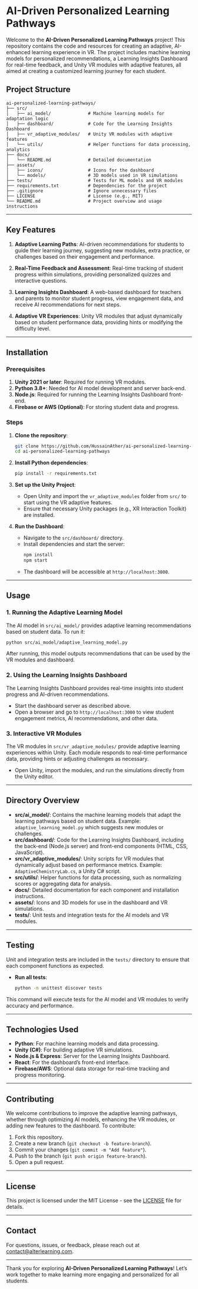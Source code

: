 # AI-Driven Personalized Learning Pathways

Welcome to the **AI-Driven Personalized Learning Pathways** project! This repository contains the code and resources for creating an adaptive, AI-enhanced learning experience in VR. The project includes machine learning models for personalized recommendations, a Learning Insights Dashboard for real-time feedback, and Unity VR modules with adaptive features, all aimed at creating a customized learning journey for each student.

## Project Structure

```
ai-personalized-learning-pathways/
├── src/
│   ├── ai_model/              # Machine learning models for adaptation logic
│   ├── dashboard/             # Code for the Learning Insights Dashboard
│   ├── vr_adaptive_modules/   # Unity VR modules with adaptive features
│   └── utils/                 # Helper functions for data processing, analytics
├── docs/
│   └── README.md              # Detailed documentation
├── assets/
│   ├── icons/                 # Icons for the dashboard
│   └── models/                # 3D models used in VR simulations
├── tests/                     # Tests for ML models and VR modules
├── requirements.txt           # Dependencies for the project
├── .gitignore                 # Ignore unnecessary files
├── LICENSE                    # License (e.g., MIT)
└── README.md                  # Project overview and usage instructions
```

---

## Key Features

1. **Adaptive Learning Paths**: AI-driven recommendations for students to guide their learning journey, suggesting new modules, extra practice, or challenges based on their engagement and performance.

2. **Real-Time Feedback and Assessment**: Real-time tracking of student progress within simulations, providing personalized quizzes and interactive questions.

3. **Learning Insights Dashboard**: A web-based dashboard for teachers and parents to monitor student progress, view engagement data, and receive AI recommendations for next steps.

4. **Adaptive VR Experiences**: Unity VR modules that adjust dynamically based on student performance data, providing hints or modifying the difficulty level.

---

## Installation

### Prerequisites

1. **Unity 2021 or later**: Required for running VR modules.
2. **Python 3.8+**: Needed for AI model development and server back-end.
3. **Node.js**: Required for running the Learning Insights Dashboard front-end.
4. **Firebase or AWS (Optional)**: For storing student data and progress.

### Steps

1. **Clone the repository**:
   ```bash
   git clone https://github.com/HussainAther/ai-personalized-learning-pathways.git
   cd ai-personalized-learning-pathways
   ```

2. **Install Python dependencies**:
   ```bash
   pip install -r requirements.txt
   ```

3. **Set up the Unity Project**:
   - Open Unity and import the `vr_adaptive_modules` folder from `src/` to start using the VR adaptive features.
   - Ensure that necessary Unity packages (e.g., XR Interaction Toolkit) are installed.

4. **Run the Dashboard**:
   - Navigate to the `src/dashboard/` directory.
   - Install dependencies and start the server:
     ```bash
     npm install
     npm start
     ```
   - The dashboard will be accessible at `http://localhost:3000`.

---

## Usage

### 1. Running the Adaptive Learning Model

The AI model in `src/ai_model/` provides adaptive learning recommendations based on student data. To run it:

```bash
python src/ai_model/adaptive_learning_model.py
```

After running, this model outputs recommendations that can be used by the VR modules and dashboard.

### 2. Using the Learning Insights Dashboard

The Learning Insights Dashboard provides real-time insights into student progress and AI-driven recommendations.

- Start the dashboard server as described above.
- Open a browser and go to `http://localhost:3000` to view student engagement metrics, AI recommendations, and other data.

### 3. Interactive VR Modules

The VR modules in `src/vr_adaptive_modules/` provide adaptive learning experiences within Unity. Each module responds to real-time performance data, providing hints or adjusting challenges as necessary.

- Open Unity, import the modules, and run the simulations directly from the Unity editor.

---

## Directory Overview

- **src/ai_model/**: Contains the machine learning models that adapt the learning pathways based on student data. Example: `adaptive_learning_model.py` which suggests new modules or challenges.
- **src/dashboard/**: Code for the Learning Insights Dashboard, including the back-end (Node.js server) and front-end components (HTML, CSS, JavaScript).
- **src/vr_adaptive_modules/**: Unity scripts for VR modules that dynamically adjust based on performance metrics. Example: `AdaptiveChemistryLab.cs`, a Unity C# script.
- **src/utils/**: Helper functions for data processing, such as normalizing scores or aggregating data for analysis.
- **docs/**: Detailed documentation for each component and installation instructions.
- **assets/**: Icons and 3D models for use in the dashboard and VR simulations.
- **tests/**: Unit tests and integration tests for the AI models and VR modules.

---

## Testing

Unit and integration tests are included in the `tests/` directory to ensure that each component functions as expected.

- **Run all tests**:
  ```bash
  python -m unittest discover tests
  ```

This command will execute tests for the AI model and VR modules to verify accuracy and performance.

---

## Technologies Used

- **Python**: For machine learning models and data processing.
- **Unity (C#)**: For building adaptive VR simulations.
- **Node.js & Express**: Server for the Learning Insights Dashboard.
- **React**: For the dashboard’s front-end interface.
- **Firebase/AWS**: Optional data storage for real-time tracking and progress monitoring.

---

## Contributing

We welcome contributions to improve the adaptive learning pathways, whether through optimizing AI models, enhancing the VR modules, or adding new features to the dashboard. To contribute:
1. Fork this repository.
2. Create a new branch (`git checkout -b feature-branch`).
3. Commit your changes (`git commit -m "Add feature"`).
4. Push to the branch (`git push origin feature-branch`).
5. Open a pull request.

---

## License

This project is licensed under the MIT License - see the [LICENSE](LICENSE) file for details.

---

## Contact

For questions, issues, or feedback, please reach out at [contact@alterlearning.com](mailto:contact@alterlearning.com).

---

Thank you for exploring **AI-Driven Personalized Learning Pathways**! Let’s work together to make learning more engaging and personalized for all students.

